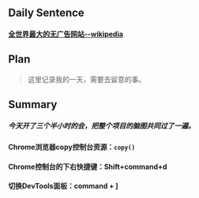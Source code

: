 ## **Daily Sentence**
#### <u>全世界最大的无广告网站--wikipedia</u>
> 

## **Plan**
>这里记录我的一天，需要去留意的事。

## **Summary**
##### 今天开了三个半小时的会，把整个项目的脑图共同过了一遍。

#### Chrome浏览器copy控制台资源：`copy()`

#### Chrome控制台的下右快捷键：Shift+command+d

#### 切换DevTools面板：command + ]


